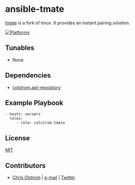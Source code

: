 # ansible-tmate

[tmate](http://tmate.io/) is a fork of tmux. It provides an instant pairing solution.

[![Platforms](http://img.shields.io/badge/platforms-ubuntu-lightgrey.svg?style=flat)](#)

Tunables
--------
* None

Dependencies
------------
* [colstrom.apt-repository](https://github.com/colstrom/ansible-apt-repository/)

Example Playbook
----------------
    - hosts: servers
      roles:
         - role: colstrom.tmate

License
-------
[MIT](https://tldrlegal.com/license/mit-license)

Contributors
------------
* [Chris Olstrom](https://colstrom.github.io/) | [e-mail](mailto:chris@olstrom.com) | [Twitter](https://twitter.com/ChrisOlstrom)
